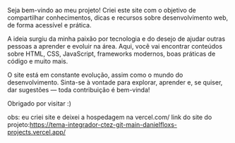 Seja bem-vindo ao meu projeto! Criei este site com o objetivo de compartilhar conhecimentos, dicas e recursos sobre desenvolvimento web, de forma acessível e prática.

A ideia surgiu da minha paixão por tecnologia e do desejo de ajudar outras pessoas a aprender e evoluir na área. Aqui, você vai encontrar conteúdos sobre HTML, CSS, JavaScript, frameworks modernos, boas práticas de código e muito mais.

O site está em constante evolução, assim como o mundo do desenvolvimento. Sinta-se à vontade para explorar, aprender e, se quiser, dar sugestões — toda contribuição é bem-vinda!

Obrigado por visitar :)

obs: eu criei site e deixei a hospedagem na vercel.com/
link do site do projeto:https://tema-integrador-ctez-git-main-danielfloxs-projects.vercel.app/
